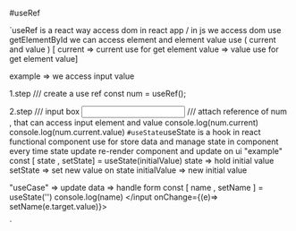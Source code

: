

#useRef

`useRef is a react way access dom in react app / in js we access dom use getElementById 
we can access element and element value use ( current and value ) 
[ current => current use for get element 
value => value use for get element value]

example => we access input value 

1.step 
/// create a use ref 
const num = useRef();

2.step 
/// input box
<input type="number" ref={num}>
/// attach reference of num , that can access input element and value 
console.log(num.current)
console.log(num.current.value)
`
#useState
`useState is a hook in react functional component use for store data and manage state in component 
every time state update re-render component and update on ui 
"example"
const [ state , setState] = useState(initialValue)
state => hold initial value 
setState => set new value on state 
initialValue => new initial value 

"useCase" => update data => handle form 
const [ name , setName ] = useState('')
console.log(name)
</input onChange={(e)=> setName(e.target.value)}>

`